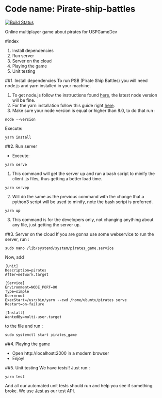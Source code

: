 # Code name: Pirate-ship-battles
[![Build Status](https://travis-ci.org/uspgamedev/Pirate-ship-battles.svg?branch=dev)](https://travis-ci.org/uspgamedev/Pirate-ship-battles)

Online multiplayer game about pirates for USPGameDev

#index
1. Install dependencies
2. Run server
3. Server on the cloud
4. Playing the game
5. Unit testing

##1. Install dependencies
To run PSB (Pirate Ship Battles) you will need node.js and yarn installed in your machine.
1. To get node.js follow the instructions found [here](https://nodejs.org/en/download/package-manager/), the latest node version will be fine.
2. For the yarn installation follow this guide right [here](https://yarnpkg.com/lang/en/docs/install/#debian-stable).
3. Make sure your node version is equal or higher than 8.0, to do that run :
```
node --version
```
Execute:
```
yarn install
```

##2. Run server
* Execute:
```
yarn serve
```
1. This command will get the server up and run a bash script to minify the client .js files, thus getting a better load time.
```
yarn servep
```
2. Will do the same as the previous command with the change that a python3 script will be used to minify, note the bash script is preferred.
```
yarn up
```
3. This command is for the developers only, not changing anything about any file, just getting the server up.


##3. Server on the cloud
If you are gonna use some webservice to run the server, run :
```
sudo nano /lib/systemd/system/pirates_game.service
```
Now, add
```
[Unit]
Description=pirates
After=network.target

[Service]
Environment=NODE_PORT=80
Type=simple
User=root
ExecStart=/usr/bin/yarn --cwd /home/ubuntu/pirates serve
Restart=on-failure

[Install]
WantedBy=multi-user.target
```
to the file and run :
```
sudo systemctl start pirates_game
```
##4. Playing the game

* Open http://localhost:2000 in a modern browser
* Enjoy!

##5. Unit testing
We have tests!! Just run :
```
yarn test
```
And all our automated unit tests should run and help you see if something broke. We use [Jest](https://jestjs.io/) as our test API.

